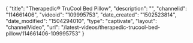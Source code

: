 {
    "title": "Therapedic&reg; TruCool Bed Pillow",
    "description": "",
    "channelid": "114661406",
    "videoid": "109995753",
    "date_created": "1502523814",
    "date_modified": "1504294010",
    "type": "captivate",
    "layout": "channelVideo",
    "url": "\/latest-videos\/therapedic-trucool-bed-pillow\/114661406-109995753"
}